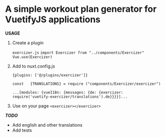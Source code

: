 # A simple workout plan generator for VuetifyJS applications

**USAGE**

1. Create a plugin 

    ```exercizer.js```
    ```import Exercizer from "../components/Exercizer"```
    ```Vue.use(Exercizer)```
   
2. Add to nuxt.config.js

    ```{plugins: ['@/plugins/exercizer']}```
    
    ```const   {TRANSLATIONS} = require ("components/Exercizer/exercizer")```
    
    ```...[modules: {vueI18n: {messages: {de: {exercizer: require('vuetify-exercizer/translations').de}}}}]...```
    
3. Use on your page ```<exercizer></exercizer>```

***TODO***

- Add english and other translations
- Add tests